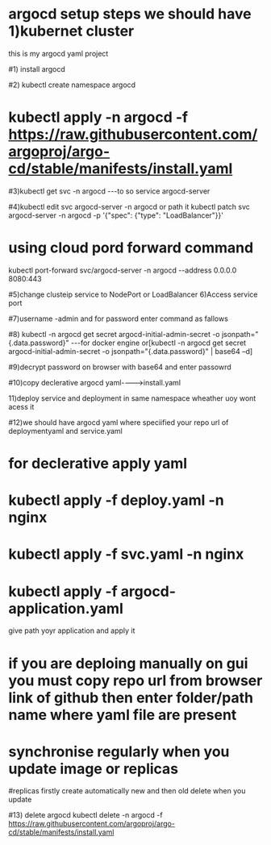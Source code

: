 # argocd setup steps we should have 1)kubernet cluster 
this is my argocd yaml project

#1) install argocd 

#2)  kubectl create namespace argocd
 
 # kubectl apply -n argocd -f https://raw.githubusercontent.com/argoproj/argo-cd/stable/manifests/install.yaml

#3)kubectl get svc -n argocd   ---to so service argocd-server

#4)kubectl edit svc argocd-server -n argocd or path it kubectl patch svc argocd-server -n argocd -p '{"spec": {"type": "LoadBalancer"}}'

# using cloud pord forward command 
kubectl port-forward svc/argocd-server -n argocd --address 0.0.0.0 8080:443


#5)change clusteip service to NodePort or LoadBalancer
6)Access service port 

#7)username -admin and for password enter command as fallows

#8)  kubectl -n argocd get secret argocd-initial-admin-secret -o jsonpath="{.data.password}" ---for docker engine or[kubectl -n argocd get secret argocd-initial-admin-secret -o jsonpath="{.data.password}" | base64 –d]

#9)decrypt password on browser with base64 and enter passowrd

#10)copy declerative argocd yaml---->install.yaml

11)deploy service and deployment in same namespace wheather uoy wont acess it

#12)we should have argocd yaml where speciified your repo url of deploymentyaml and service.yaml


#   for declerative apply yaml

# kubectl apply -f deploy.yaml -n nginx
# kubectl apply -f svc.yaml -n nginx
# kubectl apply -f argocd-application.yaml 

give path yoyr application and apply it 

# if you are deploing manually on gui you must copy repo url from browser link of github  then enter folder/path  name where yaml file are present 

# synchronise regularly when you update image or replicas

#replicas firstly create automatically new and then old delete when you update 

#13) delete argocd 
kubectl delete -n argocd -f https://raw.githubusercontent.com/argoproj/argo-cd/stable/manifests/install.yaml

